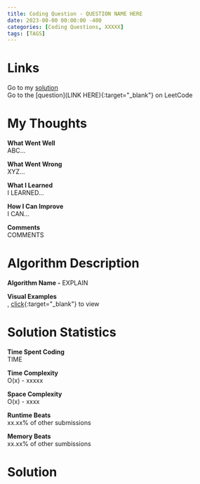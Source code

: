 ```yaml
---
title: Coding Question - QUESTION NAME HERE
date: 2023-00-00 00:00:00 -400
categories: [Coding Questions, XXXXX]
tags: [TAGS]
---
```


# Links  

Go to my [solution](#solution)  
Go to the [question](LINK HERE){:target="_blank"} on LeetCode  

# My Thoughts  

**What Went Well**  
ABC...

**What Went Wrong**  
XYZ...

**What I Learned**  
I LEARNED...

**How I Can Improve**  
I CAN...

**Comments**  
COMMENTS

# Algorithm Description

**Algorithm Name -** EXPLAIN

**Visual Examples**  
, [click](LINK_HERE){:target="_blank"} to view  

# Solution Statistics  

**Time Spent Coding**  
TIME

**Time Complexity**  
O(x) - xxxxx

**Space Complexity**  
O(x) - xxxx

**Runtime Beats**  
xx.xx% of other submissions  

**Memory Beats**  
xx.xx% of other sumbissions  

# Solution  

```python
```
